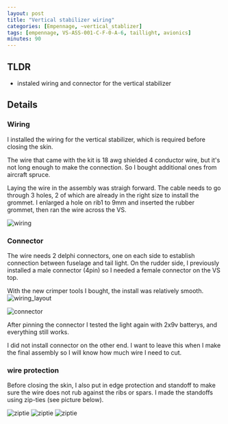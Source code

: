 ```yaml
---
layout: post
title: "Vertical stabilizer wiring"
categories: [Empennage, ~vertical_stablizer]
tags: [empennage, VS-ASS-001-C-F-0-A-6, taillight, avionics]
minutes: 90
---
```


## TLDR

- instaled wiring and connector for the vertical stabilizer

## Details

### Wiring

I installed the wiring for the vertical stabilizer, which is required before closing the skin.

The wire that came with the kit is 18 awg shielded 4 conductor wire, but it's not long enough to make the connection. So I bought
additional ones from aircraft spruce.

Laying the wire in the assembly was straigh forward. The cable needs to go through 3 holes, 2 of which are already in the right size to install the grommet. I enlarged a hole on rib1 to 9mm and inserted the rubber grommet, then ran the wire across the VS.

![wiring](/assets/img/20240209_vs/laid_out.jpg)

### Connector

The wire needs 2 delphi connectors, one on each side to establish connection between fuselage and tail light. On the rudder side, I previously installed a male connector (4pin) so I needed a female connector on the VS top.

With the new crimper tools I bought, the install was relatively smooth.
![wiring_layout](/assets/img/20240209_vs/wiring_layout.jpg)

![connector](/assets/img/20240209_vs/finished.jpg)

After pinning the connector I tested the light again with 2x9v batterys, and everything still works.

I did not install connector on the other end. I want to leave this when I make the final assembly so I will know how much wire I need to cut.

### wire protection

Before closing the skin, I also put in edge protection and standoff to make sure the wire does not rub against the ribs or spars. I made the standoffs using zip-ties (see picture below).

![ziptie](/assets/img/20240209_vs/zipties.jpg)
![ziptie](/assets/img/20240209_vs/zipties_2.jpg)
![ziptie](/assets/img/20240209_vs/zipties_3.jpg)
